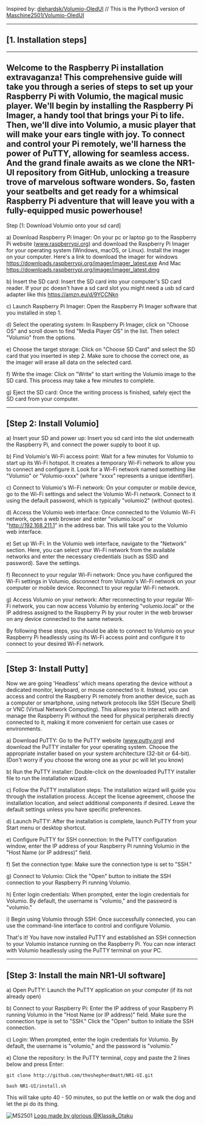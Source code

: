 Inspired by: [diehardsk/Volumio-OledUI](https://github.com/diehardsk/Volumio-OledUI) // 
This is the Python3 version of [Maschine2501/Volumio-OledUI](https://github.com/Maschine2501/Volumio-OledUI/)

---

## [1. Installation steps]
---
Welcome to the Raspberry Pi installation extravaganza! This comprehensive guide will take you through a series of steps to set up your Raspberry Pi with Volumio, the magical music player. We'll begin by installing the Raspberry Pi Imager, a handy tool that brings your Pi to life. Then, we'll dive into Volumio, a music player that will make your ears tingle with joy. To connect and control your Pi remotely, we'll harness the power of PuTTY, allowing for seamless access. And the grand finale awaits as we clone the NR1-UI repository from GitHub, unlocking a treasure trove of marvelous software wonders. So, fasten your seatbelts and get ready for a whimsical Raspberry Pi adventure that will leave you with a fully-equipped music powerhouse!
---
Step [1: Download Volumio onto your sd card]

a) Download Raspberry Pi Imager: 
On your pc or laptop go to the Raspberry Pi website (www.raspberrypi.org) and download the Raspberry Pi Imager for your operating system (Windows, macOS, or Linux). Install the imager on your computer. 
Here's a link to download the imager for windows https://downloads.raspberrypi.org/imager/imager_latest.exe
And Mac https://downloads.raspberrypi.org/imager/imager_latest.dmg

b) Insert the SD card: 
Insert the SD card into your computer's SD card reader. 
If your pc doesn't have a sd card slot you might need a usb sd card adapter like this https://amzn.eu/d/9YCCNkn

c) Launch Raspberry Pi Imager: 
Open the Raspberry Pi Imager software that you installed in step 1.

d) Select the operating system: 
In Raspberry Pi Imager, click on "Choose OS" and scroll down to find "Media Player OS" in the list. Then select "Volumio" from the options.

e) Choose the target storage: 
Click on "Choose SD Card" and select the SD card that you inserted in step 2. Make sure to choose the correct one, as the imager will erase all data on the selected card.

f) Write the image: 
Click on "Write" to start writing the Volumio image to the SD card. This process may take a few minutes to complete.

g) Eject the SD card: 
Once the writing process is finished, safely eject the SD card from your computer.

---
## [Step 2: Install Volumio]


a) Insert your SD and power up:
Insert you sd card into the slot underneath the Raspberry Pi, and connect the power supply to boot it up.

b) Find Volumio's Wi-Fi access point: 
Wait for a few minutes for Volumio to start up its Wi-Fi hotspot. It creates a temporary Wi-Fi network to allow you to connect and configure it. Look for a Wi-Fi network named something like "Volumio" or "Volumio-xxxx" (where "xxxx" represents a unique identifier).

c) Connect to Volumio's Wi-Fi network: 
On your computer or mobile device, go to the Wi-Fi settings and select the Volumio Wi-Fi network. Connect to it using the default password, which is typically "volumio2" (without quotes).

d) Access the Volumio web interface: 
Once connected to the Volumio Wi-Fi network, open a web browser and enter "volumio.local" or "http://192.168.211.1" in the address bar. This will take you to the Volumio web interface.

e) Set up Wi-Fi: 
In the Volumio web interface, navigate to the "Network" section. Here, you can select your Wi-Fi network from the available networks and enter the necessary credentials (such as SSID and password). Save the settings.

f) Reconnect to your regular Wi-Fi network: 
Once you have configured the Wi-Fi settings in Volumio, disconnect from Volumio's Wi-Fi network on your computer or mobile device. Reconnect to your regular Wi-Fi network.

g) Access Volumio on your network: 
After reconnecting to your regular Wi-Fi network, you can now access Volumio by entering "volumio.local" or the IP address assigned to the Raspberry Pi by your router in the web browser on any device connected to the same network.

By following these steps, you should be able to connect to Volumio on your Raspberry Pi headlessly using its Wi-Fi access point and configure it to connect to your desired Wi-Fi network.

---
## [Step 3: Install Putty]

Now we are going 'Headless' which means operating the device without a dedicated monitor, keyboard, or mouse connected to it. Instead, you can access and control the Raspberry Pi remotely from another device, such as a computer or smartphone, using network protocols like SSH (Secure Shell) or VNC (Virtual Network Computing). This allows you to interact with and manage the Raspberry Pi without the need for physical peripherals directly connected to it, making it more convenient for certain use cases or environments.

a) Download PuTTY: 
Go to the PuTTY website (www.putty.org) and download the PuTTY installer for your operating system. Choose the appropriate installer based on your system architecture (32-bit or 64-bit). (Don't worry if you choose the wrong one as your pc will let you know)

b) Run the PuTTY installer: 
Double-click on the downloaded PuTTY installer file to run the installation wizard.

c) Follow the PuTTY installation steps: 
The installation wizard will guide you through the installation process. Accept the license agreement, choose the installation location, and select additional components if desired. Leave the default settings unless you have specific preferences.

d) Launch PuTTY: 
After the installation is complete, launch PuTTY from your Start menu or desktop shortcut.

e) Configure PuTTY for SSH connection:
In the PuTTY configuration window, enter the IP address of your Raspberry Pi running Volumio in the "Host Name (or IP address)" field.

f) Set the connection type: 
Make sure the connection type is set to "SSH."

g) Connect to Volumio: 
Click the "Open" button to initiate the SSH connection to your Raspberry Pi running Volumio.

h) Enter login credentials: 
When prompted, enter the login credentials for Volumio. By default, the username is "volumio," and the password is "volumio."

i) Begin using Volumio through SSH: 
Once successfully connected, you can use the command-line interface to control and configure Volumio.

That's it! You have now installed PuTTY and established an SSH connection to your Volumio instance running on the Raspberry Pi. You can now interact with Volumio headlessly using the PuTTY terminal on your PC.

---
## [Step 3: Install the main NR1-UI software]

a) Open PuTTY: 
Launch the PuTTY application on your computer (if its not already open)

b) Connect to your Raspberry Pi: 
Enter the IP address of your Raspberry Pi running Volumio in the "Host Name (or IP address)" field. Make sure the connection type is set to "SSH." Click the "Open" button to initiate the SSH connection.

c) Login: 
When prompted, enter the login credentials for Volumio. By default, the username is "volumio," and the password is "volumio."

e) Clone the repository: 
In the PuTTY terminal, copy and paste the 2 lines below and press Enter:

```
git clone http://github.com/theshepherdmatt/NR1-UI.git

bash NR1-UI/install.sh
```
This will take upto 40 - 50 minutes, so put the kettle on or walk the dog and let the pi do its thing.

![MS2501](https://github.com/Maschine2501/NR1-UI/blob/master/wiki/MadeByGloria.jpg)
[Logo made by glorious @Klassik_Otaku](http://www.instagram.com/klassik_otaku)

